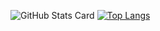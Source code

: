 ![GitHub Stats Card](https://github-readme-stats.vercel.app/api?username=akimoto-willof)
[![Top Langs](https://github-readme-stats.vercel.app/api/top-langs/?username=anuraghazra&layout=compact)](https://github.com/anuraghazra/github-readme-stats)
